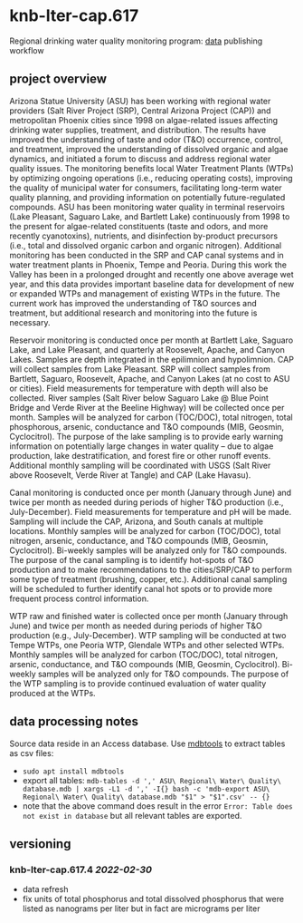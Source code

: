# knb-lter-cap.617

Regional drinking water quality monitoring program: [data](https://portal.edirepository.org/nis/mapbrowse?scope=knb-lter-cap&identifier=617) publishing workflow

## project overview

Arizona Statue University (ASU) has been working with regional water providers (Salt River Project (SRP), Central Arizona Project (CAP)) and metropolitan Phoenix cities since 1998 on algae-related issues affecting drinking water supplies, treatment, and distribution. The results have improved the understanding of taste and odor (T&O) occurrence, control, and treatment, improved the understanding of dissolved organic and algae dynamics, and initiated a forum to discuss and address regional water quality issues. The monitoring benefits local Water Treatment Plants (WTPs) by optimizing ongoing operations (i.e., reducing operating costs), improving the quality of municipal water for consumers, facilitating long-term water quality planning, and providing information on potentially future-regulated compounds. ASU has been monitoring water quality in terminal reservoirs (Lake Pleasant, Saguaro Lake, and Bartlett Lake) continuously from 1998 to the present for algae-related constituents (taste and odors, and more recently cyanotoxins), nutrients, and disinfection by-product precursors (i.e., total and dissolved organic carbon and organic nitrogen). Additional monitoring has been conducted in the SRP and CAP canal systems and in water treatment plants in Phoenix, Tempe and Peoria. During this work the Valley has been in a prolonged drought and recently one above average wet year, and this data provides important baseline data for development of new or expanded WTPs and management of existing WTPs in the future. The current work has improved the understanding of T&O sources and treatment, but additional research and monitoring into the future is necessary.

Reservoir monitoring is conducted once per month at Bartlett Lake, Saguaro Lake, and Lake Pleasant, and quarterly at Roosevelt, Apache, and Canyon Lakes. Samples are depth integrated in the epilimnion and hypolimnion. CAP will collect samples from Lake Pleasant. SRP will collect samples from Bartlett, Saguaro, Roosevelt, Apache, and Canyon Lakes (at no cost to ASU or cities). Field measurements for temperature with depth will also be collected. River samples (Salt River below Saguaro Lake @ Blue Point Bridge and Verde River at the Beeline Highway) will be collected once per month. Samples will be analyzed for carbon (TOC/DOC), total nitrogen, total phosphorous, arsenic, conductance and T&O compounds (MIB, Geosmin, Cyclocitrol). The purpose of the lake sampling is to provide early warning information on potentially large changes in water quality – due to algae production, lake destratification, and forest fire or other runoff events. Additional monthly sampling will be coordinated with USGS (Salt River above Roosevelt, Verde River at Tangle) and CAP (Lake Havasu).

Canal monitoring is conducted once per month (January through June) and twice per month as needed during periods of higher T&O production (i.e., July-December). Field measurements for temperature and pH will be made. Sampling will include the CAP, Arizona, and South canals at multiple locations. Monthly samples will be analyzed for carbon (TOC/DOC), total nitrogen, arsenic, conductance, and T&O compounds (MIB, Geosmin, Cyclocitrol). Bi-weekly samples will be analyzed only for T&O compounds. The purpose of the canal sampling is to identify hot-spots of T&O production and to make recommendations to the cities/SRP/CAP to perform some type of treatment (brushing, copper, etc.). Additional canal sampling will be scheduled to further identify canal hot spots or to provide more frequent process control information.

WTP raw and finished water is collected once per month (January through June) and twice per month as needed during periods of higher T&O production (e.g., July-December). WTP sampling will be conducted at two Tempe WTPs, one Peoria WTP, Glendale WTPs and other selected WTPs. Monthly samples will be analyzed for carbon (TOC/DOC), total nitrogen, arsenic, conductance, and T&O compounds (MIB, Geosmin, Cyclocitrol). Bi-weekly samples will be analyzed only for T&O compounds. The purpose of the WTP sampling is to provide continued evaluation of water quality produced at the WTPs.

## data processing notes

Source data reside in an Access database. Use [mdbtools](https://askubuntu.com/questions/342925/opening-an-accdb-file-in-ubuntu) to extract tables as csv files:

- `sudo apt install mdbtools`
- export all tables: `mdb-tables -d ',' ASU\ Regional\ Water\ Quality\ database.mdb | xargs -L1 -d ',' -I{} bash -c 'mdb-export ASU\ Regional\ Water\ Quality\ database.mdb "$1" > "$1".csv' -- {}`
- note that the above command does result in the error `Error: Table does not exist in database` but all relevant tables are exported.

## versioning

### knb-lter-cap.617.4 *2022-02-30*

- data refresh
- fix units of total phosphorus and total dissolved phosphorus that were listed as nanograms per liter but in fact are micrograms per liter
